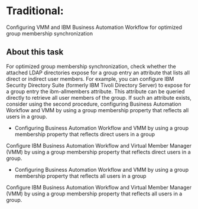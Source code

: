 # Traditional: 
Configuring
VMM and IBM Business Automation Workflow for
optimized group membership synchronization

## About this task

For optimized group membership synchronization, check whether the attached LDAP directories
expose for a group entry an attribute that lists all direct or indirect user members. For example,
you can configure IBM Security Directory
Suite (formerly
IBM Tivoli Directory Server) to expose for a group entry the ibm-allmembers
attribute. This attribute can be queried directly to retrieve all user members of the group. If such
an attribute exists, consider using the second procedure, configuring Business Automation Workflow and VMM by using a group membership property
that reflects all users in a group.

- Configuring Business Automation Workflow and VMM by using a group membership property that reflects direct users in a group

 Configure IBM Business Automation Workflow and 		Virtual Member Manager (VMM) by using a group membership property that reflects direct users 		in a group.
- Configuring Business Automation Workflow and VMM by using a group membership property that reflects all users in a group

Configure IBM Business Automation Workflow and Virtual 		Member Manager (VMM) by using a group membership property that reflects all users in a 		group.